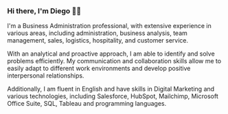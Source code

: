 ### Hi there, I'm Diego 👋🏻

I'm a Business Administration professional, with extensive experience in various areas, including administration, business analysis, team management, sales, logistics, hospitality, and customer service. 

With an analytical and proactive approach, I am able to identify and solve problems efficiently. My communication and collaboration skills allow me to easily adapt to different work environments and develop positive interpersonal relationships.

Additionally, I am fluent in English and have skills in Digital Marketing and various technologies, including Salesforce, HubSpot, Mailchimp, Microsoft Office Suite, SQL, Tableau and programming languages.

